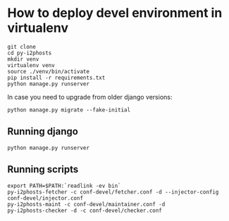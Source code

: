 How to deploy devel environment in virtualenv
=============================================

```
git clone
cd py-i2phosts
mkdir venv
virtualenv venv
source ./venv/bin/activate
pip install -r requirements.txt
python manage.py runserver
```

In case you need to upgrade from older django versions:

```
python manage.py migrate --fake-initial
```

Running django
--------------

```
python manage.py runserver
```

Running scripts
---------------

```
export PATH=$PATH:`readlink -ev bin`
py-i2phosts-fetcher -c conf-devel/fetcher.conf -d --injector-config conf-devel/injector.conf
py-i2phosts-maint -c conf-devel/maintainer.conf -d
py-i2phosts-checker -d -c conf-devel/checker.conf
```
